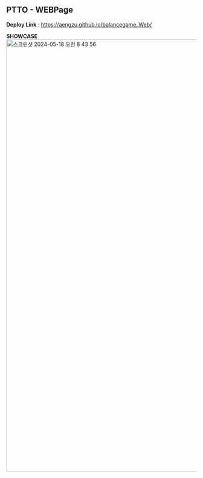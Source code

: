 ## PTTO - WEBPage

**Deploy Link** : https://aengzu.github.io/balancegame_Web/

**SHOWCASE**
<img width="1144" alt="스크린샷 2024-05-18 오전 8 43 56" src="https://github.com/aengzu/balancegame_Web/assets/102356873/2a1990c8-b0c3-4884-b404-71cda36612be">
